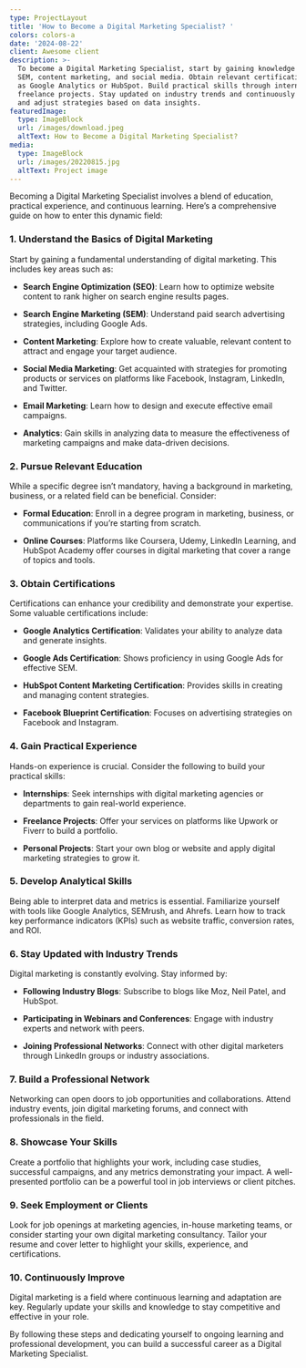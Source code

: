 ```yaml
---
type: ProjectLayout
title: 'How to Become a Digital Marketing Specialist? '
colors: colors-a
date: '2024-08-22'
client: Awesome client
description: >-
  To become a Digital Marketing Specialist, start by gaining knowledge in SEO,
  SEM, content marketing, and social media. Obtain relevant certifications, such
  as Google Analytics or HubSpot. Build practical skills through internships or
  freelance projects. Stay updated on industry trends and continuously analyze
  and adjust strategies based on data insights.
featuredImage:
  type: ImageBlock
  url: /images/download.jpeg
  altText: How to Become a Digital Marketing Specialist?
media:
  type: ImageBlock
  url: /images/20220815.jpg
  altText: Project image
---
```

Becoming a Digital Marketing Specialist involves a blend of education, practical experience, and continuous learning. Here’s a comprehensive guide on how to enter this dynamic field:

### 1. **Understand the Basics of Digital Marketing**

Start by gaining a fundamental understanding of digital marketing. This includes key areas such as:

*   **Search Engine Optimization (SEO)**: Learn how to optimize website content to rank higher on search engine results pages.

*   **Search Engine Marketing (SEM)**: Understand paid search advertising strategies, including Google Ads.

*   **Content Marketing**: Explore how to create valuable, relevant content to attract and engage your target audience.

*   **Social Media Marketing**: Get acquainted with strategies for promoting products or services on platforms like Facebook, Instagram, LinkedIn, and Twitter.

*   **Email Marketing**: Learn how to design and execute effective email campaigns.

*   **Analytics**: Gain skills in analyzing data to measure the effectiveness of marketing campaigns and make data-driven decisions.

### 2. **Pursue Relevant Education**

While a specific degree isn’t mandatory, having a background in marketing, business, or a related field can be beneficial. Consider:

*   **Formal Education**: Enroll in a degree program in marketing, business, or communications if you’re starting from scratch.

*   **Online Courses**: Platforms like Coursera, Udemy, LinkedIn Learning, and HubSpot Academy offer courses in digital marketing that cover a range of topics and tools.

### 3. **Obtain Certifications**

Certifications can enhance your credibility and demonstrate your expertise. Some valuable certifications include:

*   **Google Analytics Certification**: Validates your ability to analyze data and generate insights.

*   **Google Ads Certification**: Shows proficiency in using Google Ads for effective SEM.

*   **HubSpot Content Marketing Certification**: Provides skills in creating and managing content strategies.

*   **Facebook Blueprint Certification**: Focuses on advertising strategies on Facebook and Instagram.

### 4. **Gain Practical Experience**

Hands-on experience is crucial. Consider the following to build your practical skills:

*   **Internships**: Seek internships with digital marketing agencies or departments to gain real-world experience.

*   **Freelance Projects**: Offer your services on platforms like Upwork or Fiverr to build a portfolio.

*   **Personal Projects**: Start your own blog or website and apply digital marketing strategies to grow it.

### 5. **Develop Analytical Skills**

Being able to interpret data and metrics is essential. Familiarize yourself with tools like Google Analytics, SEMrush, and Ahrefs. Learn how to track key performance indicators (KPIs) such as website traffic, conversion rates, and ROI.

### 6. **Stay Updated with Industry Trends**

Digital marketing is constantly evolving. Stay informed by:

*   **Following Industry Blogs**: Subscribe to blogs like Moz, Neil Patel, and HubSpot.

*   **Participating in Webinars and Conferences**: Engage with industry experts and network with peers.

*   **Joining Professional Networks**: Connect with other digital marketers through LinkedIn groups or industry associations.

### 7. **Build a Professional Network**

Networking can open doors to job opportunities and collaborations. Attend industry events, join digital marketing forums, and connect with professionals in the field.

### 8. **Showcase Your Skills**

Create a portfolio that highlights your work, including case studies, successful campaigns, and any metrics demonstrating your impact. A well-presented portfolio can be a powerful tool in job interviews or client pitches.

### 9. **Seek Employment or Clients**

Look for job openings at marketing agencies, in-house marketing teams, or consider starting your own digital marketing consultancy. Tailor your resume and cover letter to highlight your skills, experience, and certifications.

### 10. **Continuously Improve**

Digital marketing is a field where continuous learning and adaptation are key. Regularly update your skills and knowledge to stay competitive and effective in your role.

By following these steps and dedicating yourself to ongoing learning and professional development, you can build a successful career as a Digital Marketing Specialist.




